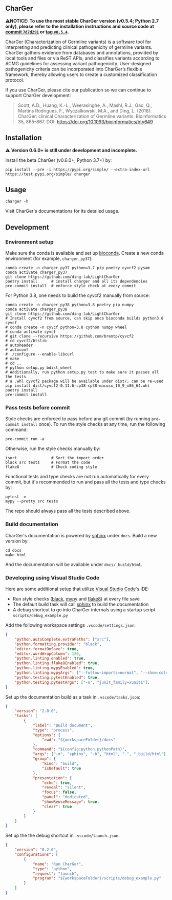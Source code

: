 ## CharGer
⚠️**NOTICE: To use the most stable CharGer version (v0.5.4; Python 2.7 only), please refer to the installation instructions and source code at [commit `7d7d291`] or [tag `v0.5.4`].**

CharGer (Characterization of Germline variants) is a software tool for interpreting and predicting clinical pathogenicity of germline variants. CharGer gathers evidence from databases and annotations, provided by local tools and files or via ReST APIs, and classifies variants according to ACMG guidelines for assessing variant pathogenicity. User-designed pathogenicity criteria can be incorporated into CharGer’s flexible framework, thereby allowing users to create a customized classification protocol.

If you use CharGer, please cite our publication so we can continue to support CharGer development:

> Scott, A.D., Huang, K.-L., Weerasinghe, A., Mashl, R.J., Gao, Q., Martins Rodrigues, F., Wyczalkowski, M.A., and Ding, L. (2018). CharGer: clinical Characterization of Germline variants. Bioinformatics 35, 865–867. DOI: <https://doi.org/10.1093/bioinformatics/bty649>

[commit `7d7d291`]: https://github.com/ding-lab/CharGer/tree/7d7d2911b89261fa5dceea6395a5d188a82757f2
[tag `v0.5.4`]: https://github.com/ding-lab/CharGer/tree/v0.5.4
[paper-bioinfo-2019]: https://doi.org/10.1093/bioinformatics/bty649


## Installation
⚠️ **Version 0.6.0+ is still under development and incomplete.**

Install the beta CharGer (v0.6.0+; Python 3.7+) by:

    pip install --pre -i https://pypi.org/simple/ --extra-index-url https://test.pypi.org/simple/ charger


## Usage

    charger -h

Visit CharGer's documentations for its detailed usage.


## Development

### Environment setup
Make sure the conda is available and set up [bioconda]. Create a new conda environment (for example, `charger_py37`):

    conda create -n charger_py37 python=3.7 pip poetry cyvcf2 pysam
    conda activate charger_py37
    git clone https://github.com/ding-lab/LightCharGer
    poetry install      # install charger and all its dependencies
    pre-commit install  # enforce style check at every commit

For Python 3.8, one needs to build the cyvcf2 manually from source:

    conda create -n charger_py38 python=3.8 poetry pip numpy
    conda activate charger_py38
    git clone https://github.com/ding-lab/LightCharGer
    # Install cyvcf2 from source, can skip once bioconda builds python3.8 cyvcf
    # conda create -n cyvcf python=3.8 cython numpy wheel
    # conda activate cyvcf
    # git clone --recursive https://github.com/brentp/cyvcf2
    # cd cyvcf2/htslib
    # autoheader
    # autoconf
    # ./configure --enable-libcurl
    # make
    # cd ..
    # python setup.py bdist_wheel
    # Additionally, run python setup.py test to make sure it passes all the tests
    # a .whl cyvcf2 package will be available under dist/; can be re-used
    pip install dist/cyvcf2-0.11.6-cp38-cp38-macosx_10_9_x86_64.whl
    poetry install
    pre-commit install

[bioconda]: https://bioconda.github.io/

### Pass tests before commit
Style checks are enforced to pass before any git commit (by running `pre-commit install` once).
To run the style checks at any time, run the following command:

    pre-commit run -a

Otherwise, run the style checks manually by:

    isort               # Sort the import order
    black src tests     # Format the code
    flake8              # Check coding style

Functional tests and type checks are not run automatically for every commit,
but it's recommended to run and pass all the tests and type checks by:

    pytest -v
    mypy --pretty src tests

The repo should always pass all the tests described above.

### Build documentation
CharGer's documentation is powered by [sphinx] under `docs`. Build a new version by:

    cd docs
    make html

And the documentation will be available under `docs/_build/html`.


### Developing using Visual Studio Code
Here are some additional setup that utilize [Visual Studio Code]'s IDE:

- Run style checks ([black], [mypy] and [flake8]) at every file save
- The default build task will call [sphinx] to build the documentation
- A debug shortcut to go into CharGer internals using a startup script `scripts/debug_example.py`

Add the following workspace settings `.vscode/settings.json`:

```json
{
    "python.autoComplete.extraPaths": ["src"],
    "python.formatting.provider": "black",
    "editor.formatOnSave": true,
    "editor.wordWrapColumn": 120,
    "python.linting.enabled": true,
    "python.linting.flake8Enabled": true,
    "python.linting.mypyEnabled": true,
    "python.linting.mypyArgs": ["--follow-imports=normal", "--show-column-numbers"],
    "python.testing.pytestEnabled": true,
    "python.testing.pytestArgs": ["-o", "junit_family=xunit1"],
}
```

Set up the documentation build as a task in `.vscode/tasks.json`:

```json
{
    "version": "2.0.0",
    "tasks": [
        {
            "label": "Build document",
            "type": "process",
            "options": {
                "cwd": "${workspaceFolder}/docs"
            },
            "command": "${config:python.pythonPath}",
            "args": ["-m", "sphinx", "-b", "html", ".", "_build/html"],
            "group": {
                "kind": "build",
                "isDefault": true
            },
            "presentation": {
                "echo": true,
                "reveal": "silent",
                "focus": false,
                "panel": "dedicated",
                "showReuseMessage": true,
                "clear": true
            }
        }
    ]
}
```

Set up the the debug shortcut in `.vscode/launch.json`:

```json
{
    "version": "0.2.0",
    "configurations": [
        {
            "name": "Run CharGer",
            "type": "python",
            "request": "launch",
            "program": "${workspaceFolder}/scripts/debug_example.py"
        }
    ]
}
```

[black]: https://github.com/psf/black
[mypy]: http://www.mypy-lang.org/
[flake8]: https://flake8.pycqa.org/
[sphinx]: https://www.sphinx-doc.org/
[Visual Studio Code]: https://code.visualstudio.com/
